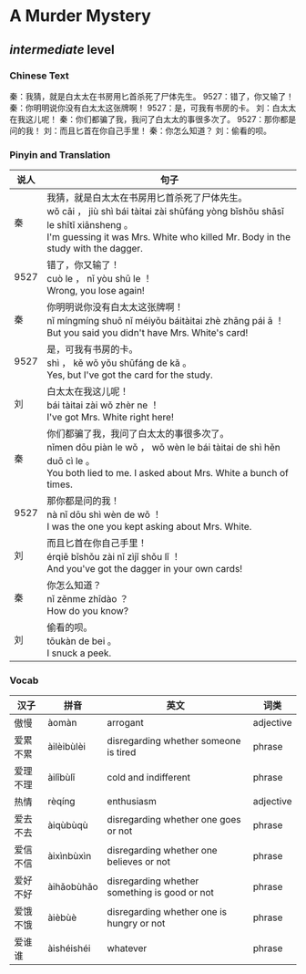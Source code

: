 # A Murder Mystery
## *intermediate* level

### Chinese Text
秦：我猜，就是白太太在书房用匕首杀死了尸体先生。
9527：错了，你又输了！
秦：你明明说你没有白太太这张牌啊！
9527：是，可我有书房的卡。
刘：白太太在我这儿呢！
秦：你们都骗了我，我问了白太太的事很多次了。
9527：那你都是问的我！
刘：而且匕首在你自己手里！
秦：你怎么知道？
刘：偷看的呗。

### Pinyin and Translation
|说人|句子|
|----|----|
|秦|我猜，就是白太太在书房用匕首杀死了尸体先生。<br />wǒ cāi ， jiù shì bái tàitai zài shūfáng yòng bǐshǒu shāsǐ le shītǐ xiānsheng 。<br />I'm guessing it was Mrs. White who killed Mr. Body in the study with the dagger.|
|9527|错了，你又输了！<br />cuò le ， nǐ yòu shū le ！<br />Wrong, you lose again!|
|秦|你明明说你没有白太太这张牌啊！<br />nǐ míngmíng shuō nǐ méiyǒu báitàitai zhè zhāng pái ā ！<br />But you said you didn't have Mrs. White's card!|
|9527|是，可我有书房的卡。<br />shì ， kě wǒ yǒu shūfáng de kǎ 。<br />Yes, but I've got the card for the study.|
|刘|白太太在我这儿呢！<br />bái tàitai zài wǒ zhèr ne ！<br />I've got Mrs. White right here!|
|秦|你们都骗了我，我问了白太太的事很多次了。<br />nǐmen dōu piàn le wǒ ， wǒ wèn le bái tàitai de shì hěn duō cì le 。<br />You both lied to me. I asked about Mrs. White a bunch of times.|
|9527|那你都是问的我！<br />nà nǐ dōu shì wèn de wǒ ！<br />I was the one you kept asking about Mrs. White.|
|刘|而且匕首在你自己手里！<br />érqiě bǐshǒu zài nǐ zìjǐ shǒu lǐ ！<br />And you've got the dagger in your own cards!|
|秦|你怎么知道？<br />nǐ zěnme zhīdào ？<br />How do you know?|
|刘|偷看的呗。<br />tōukàn de bei 。<br />I snuck a peek.|
### Vocab
|汉子|拼音|英文|词类|
|----|----|----|----|
|傲慢|àomàn|arrogant|adjective|
|爱累不累|àilèibùlèi|disregarding whether someone is tired|phrase|
|爱理不理|àilǐbùlǐ|cold and indifferent|phrase|
|热情|rèqíng|enthusiasm|adjective|
|爱去不去|àiqùbùqù|disregarding whether one goes or not|phrase|
|爱信不信|àixìnbùxìn|disregarding whether one believes or not|phrase|
|爱好不好|àihǎobùhǎo|disregarding whether something is good or not|phrase|
|爱饿不饿|àièbùè|disregarding whether one is hungry or not|phrase|
|爱谁谁|àishéishéi|whatever|phrase|